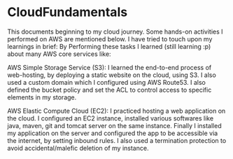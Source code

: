 # CloudFundamentals
This documents beginning to my cloud journey. Some hands-on activities I performed on AWS are mentioned below. I have tried to touch upon my learnings in brief:
By Performing these tasks I learned (still learning :p) about many AWS core services like:

AWS Simple Storage Service (S3): I learned the end-to-end process of web-hosting, by deploying a static website on the cloud, using S3. I also used a custom domain which I configured using AWS Route53. I also defined the bucket policy and set the ACL to control access to specific elements in my storage.

AWS Elastic Compute Cloud (EC2): I practiced hosting a web application on the cloud. I configured an EC2 instance, installed various softwares like java, maven, git and tomcat server on the same instance. Finally I installed my application on the server and configured the app to be accessible via the internet, by setting inbound rules. I also used a termination protection to avoid accidental/malefic deletion of my instance.

